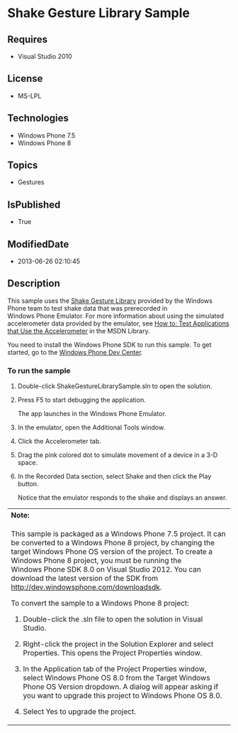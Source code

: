 # Shake Gesture Library Sample
## Requires
* Visual Studio 2010
## License
* MS-LPL
## Technologies
* Windows Phone 7.5
* Windows Phone 8
## Topics
* Gestures
## IsPublished
* True
## ModifiedDate
* 2013-06-26 02:10:45
## Description

<div id="mainBody">
<p></p>
<div class="introduction">
<p>This sample uses the <a href="http://go.microsoft.com/fwlink/?LinkId=219094">Shake Gesture Library</a> provided by the Windows Phone team to test shake data that was prerecorded in Windows&nbsp;Phone&nbsp;Emulator. For more information about using the simulated accelerometer
 data provided by the emulator, see <a href="http://go.microsoft.com/fwlink/?LinkId=219631">
How to: Test Applications that Use the Accelerometer</a> in the MSDN Library.</p>
<p>You need to install the Windows&nbsp;Phone&nbsp;SDK to run this sample. To get started, go to the
<a href="http://go.microsoft.com/fwlink/?LinkId=259204">Windows Phone Dev Center</a>.</p>
<h3 class="procedureSubHeading">To run the sample</h3>
<div class="subSection">
<ol>
<li>
<p>Double-click ShakeGestureLibrarySample.sln to open the solution.</p>
</li><li>
<p>Press F5 to start debugging the application.</p>
<p>The app launches in the Windows Phone Emulator.</p>
</li><li>
<p>In the emulator, open the <span class="ui">Additional Tools</span> window.</p>
</li><li>
<p>Click the <span class="ui">Accelerometer </span>tab.</p>
</li><li>
<p>Drag the pink colored dot to simulate movement of a device in a 3-D space.</p>
</li><li>
<p>In the <span class="ui">Recorded Data</span> section, select Shake and then click the
<span class="ui">Play</span> button.</p>
<p>Notice that the emulator responds to the shake and displays an answer.</p>
</li></ol>
</div>
<div class="alert">
<table width="100%" cellspacing="0" cellpadding="0">
<tbody>
<tr>
<th align="left"><b>Note:</b> </th>
</tr>
<tr>
<td>
<p>This sample is packaged as a Windows&nbsp;Phone&nbsp;7.5 project. It can be converted to a Windows&nbsp;Phone&nbsp;8 project, by changing the target Windows Phone OS version of the project. To create a Windows&nbsp;Phone&nbsp;8 project, you must be running the Windows&nbsp;Phone&nbsp;SDK&nbsp;8.0 on
 Visual Studio 2012. You can download the latest version of the SDK from <a href="http://dev.windowsphone.com/downloadsdk">
http://dev.windowsphone.com/downloadsdk</a>.</p>
<p>To convert the sample to a Windows&nbsp;Phone&nbsp;8 project:</p>
<ol>
<li>
<p>Double-click the <span class="ui">.sln</span> file to open the solution in Visual Studio.</p>
</li><li>
<p>Right-click the project in the <span class="ui">Solution Explorer</span> and select
<span class="ui">Properties</span>. This opens the <span class="ui">Project Properties</span> window.</p>
</li><li>
<p>In the <span class="ui">Application</span> tab of the Project Properties window, select
<span class="ui">Windows Phone OS 8.0</span> from the <span class="ui">Target Windows Phone OS Version</span> dropdown. A dialog will appear asking if you want to upgrade this project to Windows Phone OS 8.0.</p>
</li><li>
<p>Select <span class="ui">Yes</span> to upgrade the project.</p>
</li></ol>
</td>
</tr>
</tbody>
</table>
</div>
</div>
</div>
